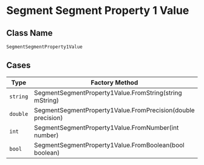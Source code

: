 
# Segment Segment Property 1 Value

## Class Name

`SegmentSegmentProperty1Value`

## Cases

| Type | Factory Method |
|  --- | --- |
| `string` | SegmentSegmentProperty1Value.FromString(string mString) |
| `double` | SegmentSegmentProperty1Value.FromPrecision(double precision) |
| `int` | SegmentSegmentProperty1Value.FromNumber(int number) |
| `bool` | SegmentSegmentProperty1Value.FromBoolean(bool boolean) |

